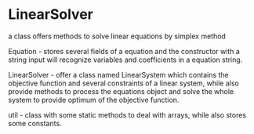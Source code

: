 # LinearSolver
a class offers methods to solve linear equations by simplex method

  Equation - stores several fields of a equation and the constructor with a string input will recognize variables and coefficients in a equation string.
  
  LinearSolver - offer a class named LinearSystem which contains the objective function and several constraints of a linear system, while also provide methods to process the equations object and solve the whole system to provide optimum of the objective function.
  
  util - class with some static methods to deal with arrays, while also stores some constants.
